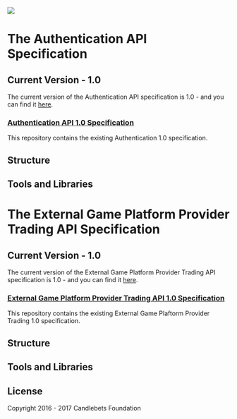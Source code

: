 ![](https://github.com/romanCB/docs/blob/master/images/Powered_by_CandleBets_Logo_Blk.png?v=3&s=200)

# The Authentication API Specification


## Current Version - 1.0

The current version of the Authentication API specification is 1.0 - and you can find it [here](versions/authentication/1.0.md).

### [Authentication API 1.0 Specification](versions/authentication/1.0.md)

This repository contains the existing Authentication 1.0 specification.

## Structure

## Tools and Libraries  


# The External Game Platform Provider Trading API Specification


## Current Version - 1.0

The current version of the External Game Platform Provider Trading API specification is 1.0 - and you can find it [here](versions/trading/1.0.md).

### [External Game Platform Provider Trading API 1.0 Specification](versions/trading/1.0.md)

This repository contains the existing External Game Plaftorm Provider Trading 1.0 specification.

## Structure

## Tools and Libraries


## License

Copyright 2016 - 2017 Candlebets Foundation
